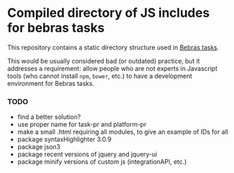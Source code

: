 # Compiled directory of JS includes for bebras tasks

This repository contains a static directory structure used in [Bebras tasks](https://github.com/France-ioi/bebras-tasks).

This would be usually considered bad (or outdated) practice, but it addresses a requirement: allow people who are not experts in Javascript tools (who cannot install `npm`, `bower`, etc.) to have a development environment for Bebras tasks.

### TODO

- find a better solution?
- use proper name for task-pr and platform-pr
- make a small .html requiring all modules, to give an example of IDs for all
- package syntaxHighlighter 3.0.9
- package json3
- package recent versions of jquery and jquery-ui
- package minify versions of custom js (integrationAPI, etc.)
